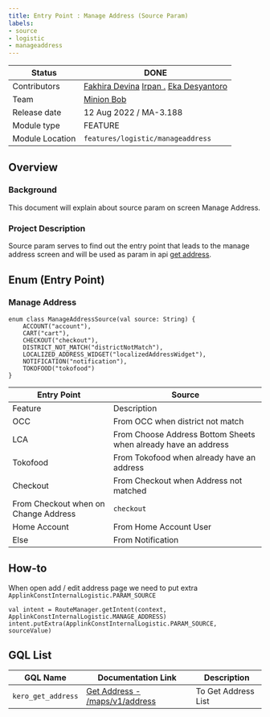 ```yaml
---
title: Entry Point : Manage Address (Source Param)
labels:
- source
- logistic
- manageaddress
---
```


<!--left header table-->
| **Status** | ​<!--start status:GREEN-->DONE<!--end status--> |
| --- | --- |
| Contributors | [Fakhira Devina](https://tokopedia.atlassian.net/wiki/people/61077e53b704b40068e80a8e?ref=confluence) [Irpan .](https://tokopedia.atlassian.net/wiki/people/6253578a3bf0f0007015669c?ref=confluence) [Eka Desyantoro](https://tokopedia.atlassian.net/wiki/people/6283196bd9ddcc006e9c7a85?ref=confluence) |
| Team | [Minion Bob](https://tokopedia.atlassian.net/people/team/2373d8a6-1afc-4f2a-aa7a-63855c273051) |
| Release date | ​12 Aug 2022 / ​<!--start status:GREY-->MA-3.188<!--end status-->  |
| Module type | ​<!--start status:YELLOW-->FEATURE<!--end status--> |
| Module Location | `features/logistic/manageaddress` |

<!--toc-->

## Overview

### Background

This document will explain about source param on screen Manage Address.

### Project Description

Source param serves to find out the entry point that leads to the manage address screen and will be used as param in api [get address](https://tokopedia.atlassian.net/wiki/spaces/LG/pages/567411602/Get+Address+-+maps+v1+address).

## Enum (Entry Point)

### Manage Address



```
enum class ManageAddressSource(val source: String) {
    ACCOUNT("account"),
    CART("cart"),
    CHECKOUT("checkout"),
    DISTRICT_NOT_MATCH("districtNotMatch"),
    LOCALIZED_ADDRESS_WIDGET("localizedAddressWidget"),
    NOTIFICATION("notification"),
    TOKOFOOD("tokofood")
}
```



| **Entry Point** | **Source** |
| --- | --- |
| Feature | Description |
| OCC | From OCC when district not match | `districtNotMatch` |
| LCA | From Choose Address Bottom Sheets when already have an address | `localizedAddressWidget` |
| Tokofood | From Tokofood when already have an address | `tokofood` |
| Checkout | From Checkout when Address not matched | `cart` |
| From Checkout when on Change Address | `checkout` |
| Home Account | From Home Account User | `account` |
| Else | From Notification | `notification` |

## How-to

When open add / edit address page we need to put extra `ApplinkConstInternalLogistic.PARAM_SOURCE`



```
val intent = RouteManager.getIntent(context, ApplinkConstInternalLogistic.MANAGE_ADDRESS)
intent.putExtra(ApplinkConstInternalLogistic.PARAM_SOURCE, sourceValue)
```

## GQL List



| **GQL Name** | **Documentation Link** | **Description** |
| --- | --- | --- |
| `kero_get_address` | [Get Address - /maps/v1/address](https://tokopedia.atlassian.net/wiki/spaces/LG/pages/567411602) | To Get Address List |